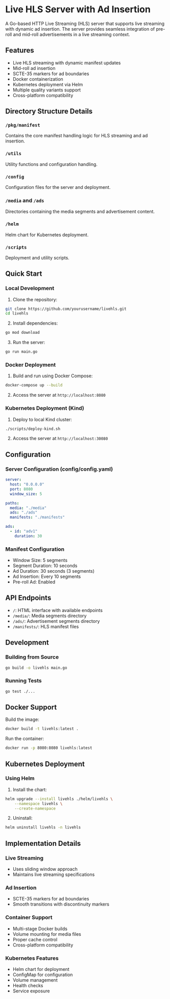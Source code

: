 # Live HLS Server with Ad Insertion

A Go-based HTTP Live Streaming (HLS) server that supports live streaming with dynamic ad insertion. The server provides seamless integration of pre-roll and mid-roll advertisements in a live streaming context.

## Features

- Live HLS streaming with dynamic manifest updates
- Mid-roll ad insertion
- SCTE-35 markers for ad boundaries
- Docker containerization
- Kubernetes deployment via Helm
- Multiple quality variants support
- Cross-platform compatibility

## Directory Structure Details

### `/pkg/manifest`
Contains the core manifest handling logic for HLS streaming and ad insertion.

### `/utils`
Utility functions and configuration handling.

### `/config`
Configuration files for the server and deployment.

### `/media` and `/ads`
Directories containing the media segments and advertisement content.

### `/helm`
Helm chart for Kubernetes deployment.

### `/scripts`
Deployment and utility scripts.

## Quick Start

### Local Development

1. Clone the repository:

```bash
git clone https://github.com/yourusername/livehls.git
cd livehls
```

2. Install dependencies:
```bash
go mod download
```

3. Run the server:
```bash
go run main.go
```

### Docker Deployment

1. Build and run using Docker Compose:
```bash
docker-compose up --build
```

2. Access the server at `http://localhost:8080`

### Kubernetes Deployment (Kind)

1. Deploy to local Kind cluster:
```bash
./scripts/deploy-kind.sh
```

2. Access the server at `http://localhost:30080`

## Configuration

### Server Configuration (config/config.yaml)
```yaml
server:
  host: "0.0.0.0"
  port: 8080
  window_size: 5

paths:
  media: "./media"
  ads: "./ads"
  manifests: "./manifests"

ads:
  - id: "adv1"
    duration: 30
```

### Manifest Configuration

- Window Size: 5 segments
- Segment Duration: 10 seconds
- Ad Duration: 30 seconds (3 segments)
- Ad Insertion: Every 10 segments
- Pre-roll Ad: Enabled

## API Endpoints

- `/`: HTML interface with available endpoints
- `/media/`: Media segments directory
- `/ads/`: Advertisement segments directory
- `/manifests/`: HLS manifest files

## Development

### Building from Source

```bash
go build -o livehls main.go
```

### Running Tests

```bash
go test ./...
```

## Docker Support

Build the image:
```bash
docker build -t livehls:latest .
```

Run the container:
```bash
docker run -p 8080:8080 livehls:latest
```

## Kubernetes Deployment

### Using Helm

1. Install the chart:
```bash
helm upgrade --install livehls ./helm/livehls \
    --namespace livehls \
    --create-namespace
```

2. Uninstall:
```bash
helm uninstall livehls -n livehls
```

## Implementation Details

### Live Streaming
- Uses sliding window approach
- Maintains live streaming specifications

### Ad Insertion
- SCTE-35 markers for ad boundaries
- Smooth transitions with discontinuity markers

### Container Support
- Multi-stage Docker builds
- Volume mounting for media files
- Proper cache control
- Cross-platform compatibility

### Kubernetes Features
- Helm chart for deployment
- ConfigMap for configuration
- Volume management
- Health checks
- Service exposure